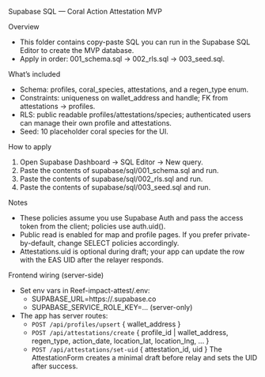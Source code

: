 Supabase SQL — Coral Action Attestation MVP

Overview
- This folder contains copy-paste SQL you can run in the Supabase SQL Editor to create the MVP database.
- Apply in order: 001_schema.sql → 002_rls.sql → 003_seed.sql.

What’s included
- Schema: profiles, coral_species, attestations, and a regen_type enum.
- Constraints: uniqueness on wallet_address and handle; FK from attestations → profiles.
- RLS: public readable profiles/attestations/species; authenticated users can manage their own profile and attestations.
- Seed: 10 placeholder coral species for the UI.

How to apply
1) Open Supabase Dashboard → SQL Editor → New query.
2) Paste the contents of supabase/sql/001_schema.sql and run.
3) Paste the contents of supabase/sql/002_rls.sql and run.
4) Paste the contents of supabase/sql/003_seed.sql and run.

Notes
- These policies assume you use Supabase Auth and pass the access token from the client; policies use auth.uid().
- Public read is enabled for map and profile pages. If you prefer private-by-default, change SELECT policies accordingly.
- Attestations.uid is optional during draft; your app can update the row with the EAS UID after the relayer responds.

Frontend wiring (server-side)
- Set env vars in Reef-impact-attest/.env:
  - SUPABASE_URL=https://<your-project-ref>.supabase.co
  - SUPABASE_SERVICE_ROLE_KEY=... (server-only)
- The app has server routes:
  - `POST /api/profiles/upsert` { wallet_address }
  - `POST /api/attestations/create` { profile_id | wallet_address, regen_type, action_date, location_lat, location_lng, ... }
  - `POST /api/attestations/set-uid` { attestation_id, uid }
  The AttestationForm creates a minimal draft before relay and sets the UID after success.
